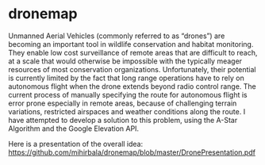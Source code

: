 dronemap
========

Unmanned Aerial Vehicles (commonly referred to as “drones”) are becoming an important tool in wildlife conservation and habitat monitoring. They enable low cost surveillance of remote areas that are difficult to reach, at a scale that would otherwise be impossible with the typically meager resources of most conservation organizations. Unfortunately, their potential is currently limited by the fact that long range operations have to rely on autonomous flight when the drone extends beyond radio control range. The current process of manually specifying the route for autonomous flight is error prone especially in remote areas, because of challenging terrain variations, restricted airspaces and weather conditions along the route.  I have attempted to develop a solution to this problem, using the A-Star Algorithm and the Google Elevation API.

Here is a presentation of the overall idea: https://github.com/mihirbala/dronemap/blob/master/DronePresentation.pdf
